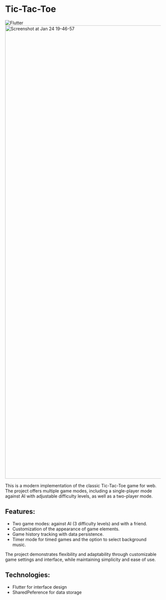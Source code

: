 # Tic-Tac-Toe
![Flutter](https://img.shields.io/badge/Flutter-02569B)
<img width="1466" alt="Screenshot at Jan 24 19-46-57" src="https://github.com/user-attachments/assets/df2b8f7a-1244-4d5f-bbf7-9658de3ed1d5" />

This is a modern implementation of the classic Tic-Tac-Toe game for web. The project offers multiple game modes, including a single-player mode against AI with adjustable difficulty levels, as well as a two-player mode.

## Features:
- Two game modes: against AI (3 difficulty levels) and with a friend.
- Customization of the appearance of game elements.
- Game history tracking with data persistence.
- Timer mode for timed games and the option to select background music.

The project demonstrates flexibility and adaptability through customizable game settings and interface, while maintaining simplicity and ease of use.

## Technologies:
- Flutter for interface design
- SharedPeference for data storage
